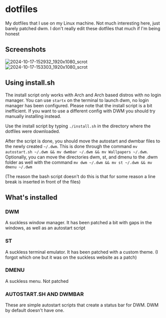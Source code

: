 # dotfiles
My dotfiles that I use on my Linux machine. Not much interesting here, just barely patched dwm. I don't really edit these dotfiles that much if I'm being honest

## Screenshots
![2024-10-17-152932_1920x1080_scrot](https://github.com/user-attachments/assets/7afb3599-306e-47c9-bad3-c72f81f343b0)
![2024-10-17-153303_1920x1080_scrot](https://github.com/user-attachments/assets/59a4c28f-c5f2-430a-a01a-d31036595935)

## Using install.sh
The install script only works with Arch and Arch based distros with no login manager. You can use `startx` on the terminal to launch dwm, no login manager has been configured.
Please note that the install script is a bit inefficient. If you want to use a different config with DWM you should try manually installing instead.

Use the install script by typing `./install.sh` in the directory where the dotfiles were downloaded.

After the script is done, you should move the autostart and dwmbar files to the newly created `~/.dwm`. This is done through the command `mv autostart.sh ~/.dwm && mv dwmbar ~/.dwm && mv Wallpapers ~/.dwm`.
Optionally, you can move the directories dwm, st, and dmenu to the .dwm folder as well with the command `mv dwm ~/.dwm && mv st ~/.dwm && mv dmenu ~/.dwm`

(The reason the bash script doesn't do this is that for some reason a line break is inserted in front of the files)

## What's installed

### DWM
A suckless window manager. It has been patched a bit with gaps in the windows, as well as an autostart script

### ST
A suckless terminal emulator. It has been patched with a custom theme. (I forgot which one but it was on the suckless website as a patch)

### DMENU
A suckless menu. Not patched

### AUTOSTART.SH AND DWMBAR
These are simple autostart scripts that create a status bar for DWM. DWM by default doesn't have one.
